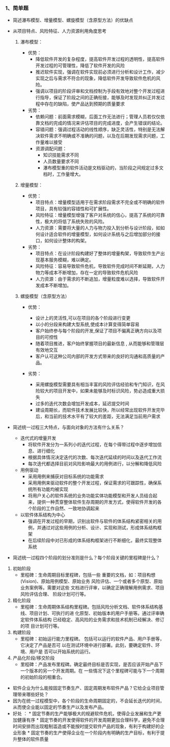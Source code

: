 ### 1、简单题
* 简述瀑布模型、增量模型、螺旋模型（含原型方法）的优缺点 
 * 从项目特点、风险特征、人力资源利用角度思考
     1. 瀑布模型：
         * 优势：
             * 降低软件开发的复杂程度，提高软件开发过程的透明性，提高软件开发过程的可管理性，降低了软件开发的风险
             * 推迟软件实现，强调在软件实现前必须进行分析和设计工作，减少实现之后与需求不符合的现象，降低软件开发导致软件危机的风险。
             * 强调以项目的阶段评审和文档控制为手段有效地对整个开发过程进行指导，保证了阶段之间的正确衔接，能够及时发现并纠正并发过程中存在的缺陷，使产品达到预期的质量要求
         * 劣势：
             * 依赖问题：前面需求模糊，后面工作无法进行；管理人员若仅仅依靠文档的完成的情况来评估项目的完成进度，会产生错误的结论。
             * 容错问题：强调过程活动的线性顺序，缺乏灵活性，特别是无法解决软件需求不明确或不准确的问题，以及在后期发现需求问题，工作量难以接受
             * 资源调配问题： 
                 * 知识技能需求不同
                 * 人员数量要求不同
                 * 瀑布模型重的软件活动是文档驱动的，当阶段之间规定过多文档时，工作量增大。
      2. 增量模型：
          * 优势：
             * 项目特点：增量模型适用于在需求阶段需求不完全或不明确的软件项目，具有较强的容错性和可扩展性。
             * 风险特征：增量模型增强了客户对系统的信心，提高了系统的可靠性，极大的将低了系统失败的风险。
             * 人力资源：需要将大量的人力与物力投入到分析与设计阶段，如如何设计适合软件的增量模型，如何设计系统与之后增加部分的接口，如何设计整体的构架。
          * 劣势：
             * 项目特点：在设计阶段构建好了整体的增量构架，导致软件生产出现基本服务模糊，难以确定。
             * 风险特征：容易导致软件危机，导致软件完成时间不断延期，人力物力等成本不断增加，存在一定的导致软件危机风险
             * 人力资源：由于需求的不断追加，增量粒度难以选择，导致软件开发成本不断增加。


     3. 螺旋模型（含原型方法）
         * 优势：
             * 设计上的灵活性,可以在项目的各个阶段进行变更
             * 以小的分段来构建大型系统,使成本计算变得简单容易
             * 客户始终参与每个阶段的开发,保证了项目不偏离正确方向以及项目的可控性
             * 随着项目推进，客户始终掌握项目的最新信息 , 从而能够和管理层有效地交互
             * 客户认可这种公司内部的开发方式带来的良好的沟通和高质量的产品。


         * 劣势：
             * 采用螺旋模型需要具有相当丰富的风险评估经验和专门知识，在风险较大的项目开发中，如果未能够及时标识风险，势必造成重大损失
             * 过多的迭代次数会增加开发成本，延迟提交时间
             * 建设周期长，而软件技术发展比较快，所以经常出现软件开发完毕后，和当前的技术水平有了较大的差距，无法满足当前用户需求

* 简述统一过程三大特点，与面向对象的方法有什么关系？
     *  迭代式的增量开发 
         * 将软件开发分为一系列小的迭代过程，在每个得带过程中逐步增加信息、进行细化
         * 根据具体情况决定迭代的次数、每次迭代延续的时间以及迭代工作流
         * 每次迭代都选择目前对风险影响最大的用例进行，以分解和降低风险
     * 用例驱动 
         * 采用用例来捕获对目标系统的功能需求
         * 采用用例来驱动软件的整个开发过程，保证需求的可跟踪性，确保系统所有功能均被实现
         * 将用户关心的软件系统的业务功能实体功能模型和开发人员结合起来，提供一种贯穿整体软件生存周期的开发方式，使得软件开发的各个阶段的工作自然、一致地协调起来
     * 以软件体系结构为中心 
         * 强调在开发过程的早期，识别出软件与软件的体系结构紧密相关的用例，并通过对这些用例的分析、设计、实现和测试，形成体系结构框架
         * 在后续阶段中对已形成的体系结构框架进行不断细化，最终实现整体系统
 

* 简述统一过程四个阶段的划分准则是什么？每个阶段关键的里程碑是什么？
 1. 初始阶段 
     * 里程碑：生命周期目标里程碑，包括一些 重要的文档，如：项目构想 (Vision)、原始用例模型、原始业务 风险评估、一个或者多个原型、原始业务案例等。需要对这些 文档进行评审，以确定正确理解用例需求、项目风险评估合理、 阶段计划可行等。  
 2. 精化阶段 
     * 里程碑：生命周期体系结构里程碑。包括风险分析文档、软件体系结构基线、项目计划、可执行的进 化原型、初始版本的用户手册等。通过评审确定软件体系结构 已经稳定、高风险的业务需求和技术机制已经解决、修订的项 目计划可行等。
 3. 构建阶段 
     * 里程碑：初始运行能力里程碑。 包括可以运行的软件产品、用户手册等，它决定了产品是否可 以在测试环境中进行部署。此刻，要确定软件、环境、用户是 否可以开始系统的运行。
 4. 产品化阶段/移交阶段 
     * 里程碑：产品发布里程碑。确定最终目标是否实现，是否应该开始产品下一个版本的另一个开发周期。在 一些情况下这个里程碑可能与下一个周期的初始阶段的相重合。 

* 软件企业为什么能按固定节奏生产、固定周期发布软件产品？它给企业项目管理带来哪些好处？
 * 因为在统一过程模型中，各个阶段的生命周期固定的，不会延长迭代的时间，从而使企业能以固定的节奏生产以及发布产品。
 * 好处 ：
          * 固定节奏的生产能够极大的规避软件危机，使得企业发展和生产更加健康有序
          * 固定节奏的开发使得软件的开发周期更加合理科学，避免不合理时间安排而出现粗制滥造或不能按时提交软件产品的现象，有利于构建好的企业形象
          * 固定节奏的生产使得企业在一个阶段内有明确的生产目标，有利于提升整体的软件质量
